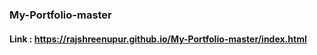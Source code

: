 ### My-Portfolio-master
 #### Link : https://rajshreenupur.github.io/My-Portfolio-master/index.html
 

